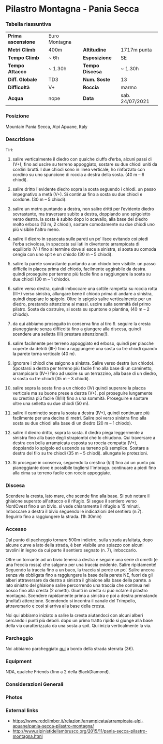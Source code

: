 Pilastro Montagna - Pania Secca
===

### Tabella riassuntiva

|  	                        | 	  	           |   				| 	  		| 
|-------------------------------|--------------------------|----------------------------|-----------------------|
|**Prima ascensione** 		|	 Euro Montagna	   |                            |                       |
|**Metri Climb**		|	400m	           | **Altitudine** 		| 1717m punta	        |       
|**Tempo Climb**		|	~ 6h               | **Esposizione**			| SE             	|
|**Tempo Attacco**		|	~ 1.30h             | **Tempo Discesa**			| ~ 1.30h          	|
|**Diff. Globale**        | TD3	               | **Num. Soste**          |	13	      	|
|**Difficoltà**		| V+	            	   | **Roccia**		        |      	marmo          	|
|**Acqua**		        | nope             	   | **Data**			| sab. 24/07/2021       |

### Posizione
Mountain Pania Secca, Alpi Apuane, Italy

### Descrizione
Tiri: 
1. salire verticalmente il diedro con qualche ciuffo d’erba, alcuni passi di (V+), fino ad uscire su terreno appoggiato, sostare su due chiodi uniti da cordini brutti. I due chiodi sono in linea verticale, ho rinforzato con cordino su uno spuncione di roccia a destra della sosta. (40 m – 6 chiodi).

2. salire dritto l'evidente diedro sopra la sosta seguendo i chiodi. un passo impegnativo a metà (V+). Si continua fino a sosta su due chiodi e cordone. (30 m – 5 chiodi).

3. salire un metro puntando a destra, non salire dritti per l’evidente diedro sovrastante, ma traversare subito a destra, doppiando uno spigoletto verso destra. la sosta è subito dopo lo scavallo, alla base del diedro molto erboso (13 m, 2 chiodi), sostare comodamente su due chiodi uno più visibile l'altro meno.

4. salire il diedro in spaccata sulle pareti un po’ lisce evitando coi piedi l'erba scivolosa, in spaccata sui lati in divertente arrampicata di equilibrio (V-) fino al termine dove si esce a sinistra, si sosta su comoda cengia con uno spit e un chiodo (30 m – 5 chiodi).

5. salire la parete sovrastante puntando a un chiodo ben visibile. un passo difficile in placca prima del chiodo, facilmente aggirabile da destra. quindi proseguire per terreno più facile fino a raggiungere la sosta su due chiodi (30 m – 1 chiodo).

6. salire verso destra, quindi imboccare una sottile rampetta su roccia rotta (III+) verso sinistra, allungare bene il chiodo prima di andare a sinistra, quindi doppiare lo spigolo. Oltre lo spigolo salire verticalmente per un diedro, prestando attenzione ai massi. uscire sulla sommità del primo pilatro. Sosta da costruire, si sosta su spuntone o piantina, (40 m – 2 chiodo).

7. da qui abbiamo proseguito in conserva fino al tiro 9. seguire la cresta pianeggiante senza difficoltà fino a giungere alla discesa, quindi scendere una selletta (III) prestare attenzione(!).

8. salire facilmente per terreno appoggiato ed erboso, quindi per placche coperte da detriti (III-) fino a raggiungere una sosta su tre chiodi quando la parete torna verticale (40 m).

9. ignorare i chiodi che salgono a sinistra. Salire verso destra (un chiodo). Spostarsi a destra per terreno più facile fino alla base di un caminetto, arrampicarlo (IV+) fino ad uscire su un terrazzino, alla base di un diedro, si sosta su tre chiodi (35 m – 3 chiodi).

10.  salire sopra la sosta fino a un chiodo (IV) quindi superare la placca verticale ma su buone prese a destra (V+), poi proseguire lungamente su crestina più facile (II/III) fino a una sommità. Proseguire e sostare oltre una selletta su due chiodi (50 m).

11. salire il caminetto sopra la sosta a destra (IV+), quindi continuare più facilmente per una decina di metri. Salire poi verso sinistra fino alla sosta su due chiodi alla base di un diedro (20 m – 1 chiodo).

12. salire il diedro dritto, sopra la sosta. il diedro piega leggermente a sinistra fino alla base degli strapiombi che lo chiudono. Qui traversare a destra con bella arrampicata esposta su roccia compatta (V+), doppiando lo spigolo ed uscendo su terreno più semplice. Sostare a destra del filo su tre chiodi (35 m – 5 chiodi). allungate le protezioni.

13. Si prosegue in conserva, seguendo la crestina (I/II) fino ad un punto più pianeggiante dove è possibile togliersi l'imbrago. continuare a piedi fino alla cima su terreno facile con roccie appoggiate.


### Discesa
Scendere la cresta, lato mare, che scende fino alla base. Si può notare il ghiaione superato all'attacco e il rifugio. Si segue il sentiero verso NordOvest fino a un bivio. si vede chiaramente il rifugio a 15 minuti. Imboccare a destra il bivio seguendo le indicazioni del sentiero (n.7). Seguirlo fino a raggiungere la strada. (1h 30min)

### Accesso
Dal punto di pacheggio tornare 500m indietro, sulla strada asfaltata, dopo alcune curve a lato della strada, è ben visibile uno spiazzo con alcuni tavolini in legno da cui parte il sentiero segnato (n. 7), imboccarlo.

Oltre un tornante ad un bivio tenersi a destra e seguire una serie di ometti (e una freccia rossa) che salgono per una traccia evidente. Salire ripidamente! Seguendo la traccia fino a un buco, la traccia si perde un po’. Salire ancora senza via obbligata fino a raggiungere la base della parete NE, fuori da gli alberi attraversare da destra a sinistra il ghiaione alla base della parete. a lato sinistro del ghiaione salire percorrendo una traccia che continua nel bosco fino alla cresta (2 ometti). Giunti in cresta si può notare il pilastro montagna.
Scendere rapidamente prima a sinistra e poi a destra prenstando (molta!) attenzione.
Scendendo si incontra il canale del Trimpello, attraversarlo e così si arriva alla base della cresta. 

Noi qui abbiamo iniziato a salire la cresta aiutandoci con alcuni alberi cercando i punti più deboli. dopo un primo tratto ripido si giunge alla base della via caratterizzata da una sosta a spit. Qui inizia verticalmente la via.

### Parcheggio
Noi abbiamo parcheggiato [qui](https://goo.gl/maps/afBNvxk9zoARwM9F6) a bordo della strada sterrata (3€).

### Equipment
NDA, qualche Friends (fino a 2 della BlackDiamond).

### Considerazioni Generali

### Photos

### External links
- https://www.redclimber.it/relazioni/arrampicata/arrampicata-alpi-apuane/pania-secca-pilastro-montagna/
- http://www.alpinistidellambrusco.org/2015/11/pania-secca-pilastro-montagna.html
